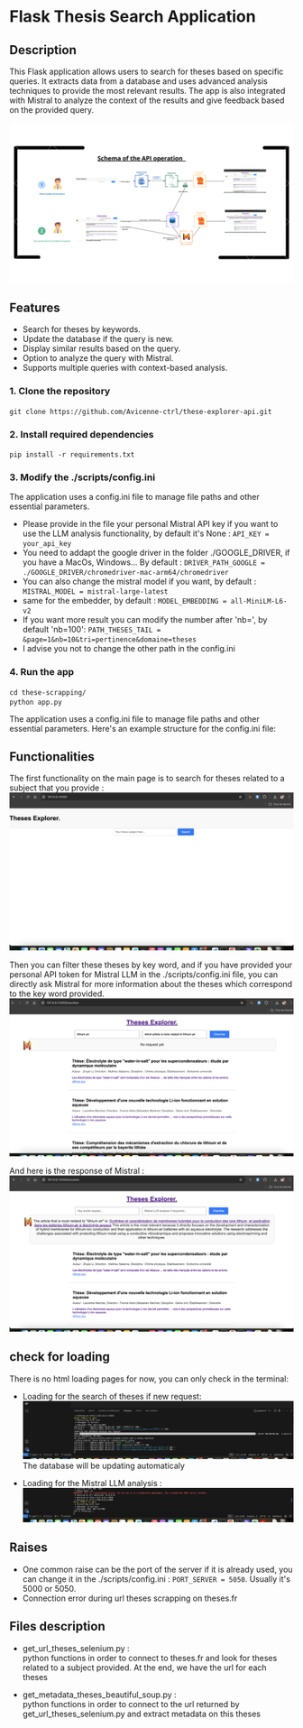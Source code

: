 # Flask Thesis Search Application  

## Description  
This Flask application allows users to search for theses based on specific queries. It extracts data from a database and uses advanced analysis techniques to provide the most relevant results. The app is also integrated with Mistral to analyze the context of the results and give feedback based on the provided query.  

![Project Logo](./assets/shema_api.png) 

## Features  
- Search for theses by keywords.
- Update the database if the query is new.
- Display similar results based on the query.
- Option to analyze the query with Mistral.
- Supports multiple queries with context-based analysis.


### 1. Clone the repository   
`git clone https://github.com/Avicenne-ctrl/these-explorer-api.git`  


### 2. Install required dependencies  
`pip install -r requirements.txt`    


### 3. Modify the ./scripts/config.ini   
The application uses a config.ini file to manage file paths and other essential parameters. 
- Please provide in the file your personal Mistral API key if you want to use the LLM analysis functionality, by default it's None : `API_KEY = your_api_key`
- You need to addapt the google driver in the folder ./GOOGLE_DRIVER, if you have a MacOs, Windows... By default : `DRIVER_PATH_GOOGLE = ./GOOGLE_DRIVER/chromedriver-mac-arm64/chromedriver`  
- You can also change the mistral model if you want, by default : `MISTRAL_MODEL = mistral-large-latest`
- same for the embedder, by default : `MODEL_EMBEDDING = all-MiniLM-L6-v2`
- If you want more result you can modify the number after 'nb=', by default 'nb=100': `PATH_THESES_TAIL = &page=1&nb=10&tri=pertinence&domaine=theses`
- I advise you not to change the other path in the config.ini

### 4. Run the app  
`cd these-scrapping/`  
`python app.py`  

The application uses a config.ini file to manage file paths and other essential parameters. Here's an example structure for the config.ini file:


## Functionalities  
The first functionality on the main page is to search for theses related to a subject that you provide :  
![Project Logo](./assets/first_page.png)  

Then you can filter these theses by key word, and if you have provided your personal API token for Mistral LLM in the ./scripts/config.ini file, you can directly ask Mistral for more information about the theses which correspond to the key word provided.
![Project Logo](./assets/second_page.png)  

And here is the response of Mistral :
![Project Logo](./assets/third_page.png)  

## check for loading  
There is no html loading pages for now, you can only check in the terminal:  
- Loading for the search of theses if new request: 
![Project Logo](./assets/first_loading.png)  
The database will be updating automaticaly

- Loading for the Mistral LLM analysis : 
![Project Logo](./assets/second_loading.png)  

## Raises
- One common raise can be the port of the server if it is already used, you can change it in the ./scripts/config.ini : `PORT_SERVER = 5050`. Usually it's 5000 or 5050.
- Connection error during url theses scrapping on theses.fr

## Files description
- get_url_theses_selenium.py :  
python functions in order to connect to theses.fr and look for theses related to a subject provided. At the end, we have the url for each theses   

- get_metadata_theses_beautiful_soup.py :  
python functions in order to connect to the url returned by get_url_theses_selenium.py and extract metadata on this theses

